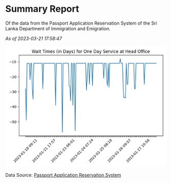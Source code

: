 # Summary Report

Of the data from the Passport Application Reservation System of the Sri Lanka Department of Immigration and Emigration.

*As of 2023-03-21 17:58:47*

![Wait Time Chart](summary.wait_time_chart.png)

Data Source: [Passport Application Reservation System](https://eservices.immigration.gov.lk:8443/appointment/pages/reservationApplication.xhtml)